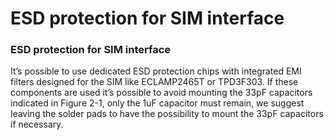 # ESD protection for SIM interface

### ESD protection for SIM interface

It’s possible to use dedicated ESD protection chips with integrated EMI filters designed for the SIM like ECLAMP2465T or TPD3F303. If these components are used it’s possible to avoid mounting the 33pF capacitors indicated in Figure 2-1, only the 1uF capacitor must remain, we suggest leaving the solder pads to have the possibility to mount the 33pF capacitors if necessary.
